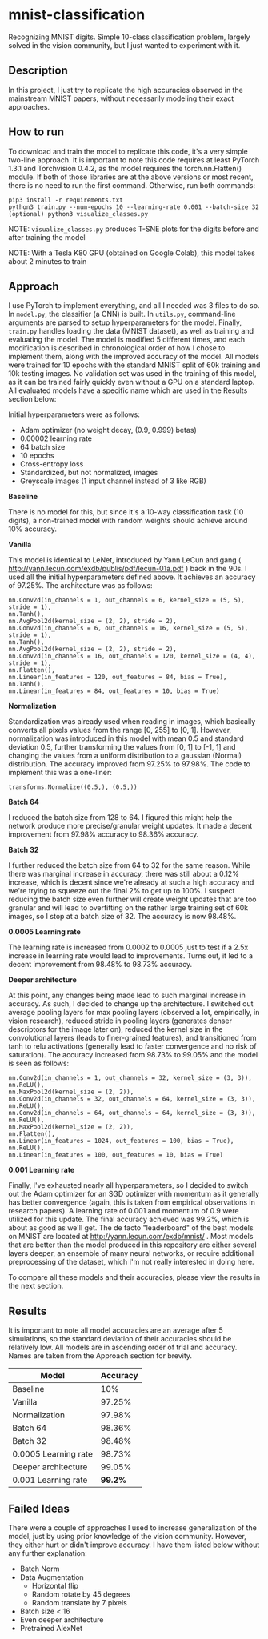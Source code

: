 # mnist-classification
Recognizing MNIST digits. Simple 10-class classification problem, largely solved in the vision community, but I just wanted to experiment with it.

## Description
In this project, I just try to replicate the high accuracies observed in the mainstream MNIST papers, without necessarily modeling their exact approaches.

## How to run

To download and train the model to replicate this code, it's a very simple two-line approach. It is important to note this code requires at least PyTorch 1.3.1 and Torchvision 0.4.2, as the model requires the torch.nn.Flatten() module. If both of those libraries are at the above versions or most recent, there is no need to run the first command. Otherwise, run both commands:

```
pip3 install -r requirements.txt
python3 train.py --num-epochs 10 --learning-rate 0.001 --batch-size 32
(optional) python3 visualize_classes.py
```

NOTE: `visualize_classes.py` produces T-SNE plots for the digits before and after training the model

NOTE: With a Tesla K80 GPU (obtained on Google Colab), this model takes about 2 minutes to train

## Approach
I use PyTorch to implement everything, and all I needed was 3 files to do so. In `model.py`, the classifier (a CNN) is built. In `utils.py`, command-line arguments are parsed to setup hyperparameters for the model. Finally, `train.py` handles loading the data (MNIST dataset), as well as training and evaluating the model. The model is modified 5 different times, and each modification is described in chronological order of how I chose to implement them, along with the improved accuracy of the model. All models were trained for 10 epochs with the standard MNIST split of 60k training and 10k testing images. No validation set was used in the training of this model, as it can be trained fairly quickly even without a GPU on a standard laptop. All evaluated models have a specific name which are used in the Results section below:

Initial hyperparameters were as follows:
* Adam optimizer (no weight decay, (0.9, 0.999) betas)
* 0.00002 learning rate
* 64 batch size
* 10 epochs
* Cross-entropy loss
* Standardized, but not normalized, images
* Greyscale images (1 input channel instead of 3 like RGB)

**Baseline**

There is no model for this, but since it's a 10-way classification task (10 digits), a non-trained model with random weights should achieve around 10% accuracy.

**Vanilla**

This model is identical to LeNet, introduced by Yann LeCun and gang ( http://yann.lecun.com/exdb/publis/pdf/lecun-01a.pdf ) back in the 90s. I used all the initial hyperparameters defined above. It achieves an accuracy of 97.25%. The architecture was as follows:

```
nn.Conv2d(in_channels = 1, out_channels = 6, kernel_size = (5, 5), stride = 1),
nn.Tanh(),
nn.AvgPool2d(kernel_size = (2, 2), stride = 2),
nn.Conv2d(in_channels = 6, out_channels = 16, kernel_size = (5, 5), stride = 1),
nn.Tanh(),
nn.AvgPool2d(kernel_size = (2, 2), stride = 2),
nn.Conv2d(in_channels = 16, out_channels = 120, kernel_size = (4, 4), stride = 1),
nn.Flatten(),
nn.Linear(in_features = 120, out_features = 84, bias = True),
nn.Tanh(),
nn.Linear(in_features = 84, out_features = 10, bias = True)
```

**Normalization**

Standardization was already used when reading in images, which basically converts all pixels values from the range [0, 255] to [0, 1]. However, normalization was introduced in this model with mean 0.5 and standard deviation 0.5, further transforming the values from [0, 1] to [-1, 1] and changing the values from a uniform distribution to a gaussian (Normal) distribution. The accuracy improved from 97.25% to 97.98%. The code to implement this was a one-liner:

```
transforms.Normalize((0.5,), (0.5,))
```

**Batch 64**

I reduced the batch size from 128 to 64. I figured this might help the network produce more precise/granular weight updates. It made a decent improvement from 97.98% accuracy to 98.36% accuracy.

**Batch 32**

I further reduced the batch size from 64 to 32 for the same reason. While there was marginal increase in accuracy, there was still about a 0.12% increase, which is decent since we're already at such a high accuracy and we're trying to squeeze out the final 2% to get up to 100%. I suspect reducing the batch size even further will create weight updates that are too granular and will lead to overfitting on the rather large training set of 60k images, so I stop at a batch size of 32. The accuracy is now 98.48%.

**0.0005 Learning rate**

The learning rate is increased from 0.0002 to 0.0005 just to test if a 2.5x increase in learning rate would lead to improvements. Turns out, it led to a decent improvement from 98.48% to 98.73% accuracy.

**Deeper architecture**

At this point, any changes being made lead to such marginal increase in accuracy. As such, I decided to change up the architecture. I switched out average pooling layers for max pooling layers (observed a lot, empirically, in vision research), reduced stride in pooling layers (generates denser descriptors for the image later on), reduced the kernel size in the convolutional layers (leads to finer-grained features), and transitioned from tanh to relu activations (generally lead to faster convergence and no risk of saturation). The accuracy increased from 98.73% to 99.05% and the model is seen as follows:

```
nn.Conv2d(in_channels = 1, out_channels = 32, kernel_size = (3, 3)),
nn.ReLU(),
nn.MaxPool2d(kernel_size = (2, 2)),
nn.Conv2d(in_channels = 32, out_channels = 64, kernel_size = (3, 3)),
nn.ReLU(),
nn.Conv2d(in_channels = 64, out_channels = 64, kernel_size = (3, 3)),
nn.ReLU(),
nn.MaxPool2d(kernel_size = (2, 2)),
nn.Flatten(),
nn.Linear(in_features = 1024, out_features = 100, bias = True),
nn.ReLU(),
nn.Linear(in_features = 100, out_features = 10, bias = True)
```

**0.001 Learning rate**

Finally, I've exhausted nearly all hyperparameters, so I decided to switch out the Adam optimizer for an SGD optimizer with momentum as it generally has better convergence (again, this is taken from empirical observations in research papers). A learning rate of 0.001 and momentum of 0.9 were utilized for this update. The final accuracy achieved was 99.2%, which is about as good as we'll get. The de facto "leaderboard" of the best models on MNIST are located at http://yann.lecun.com/exdb/mnist/ . Most models that are better than the model produced in this repository are either several layers deeper, an ensemble of many neural networks, or require additional preprocessing of the dataset, which I'm not really interested in doing here.

To compare all these models and their accuracies, please view the results in the next section.

## Results

It is important to note all model accuracies are an average after 5 simulations, so the standard deviation of their accuracies should be relatively low. All models are in ascending order of trial and accuracy. Names are taken from the Approach section for brevity.

| **Model** | **Accuracy** |
|-----------|--------------|
| Baseline | 10% |
| Vanilla | 97.25% |
| Normalization | 97.98% |
| Batch 64 | 98.36% |
| Batch 32 | 98.48% |
| 0.0005 Learning rate | 98.73% |
| Deeper architecture | 99.05% |
| 0.001 Learning rate | **99.2%** |

## Failed Ideas

There were a couple of approaches I used to increase generalization of the model, just by using prior knowledge of the vision community. However, they either hurt or didn't improve accuracy. I have them listed below without any further explanation:

* Batch Norm
* Data Augmentation
  * Horizontal flip
  * Random rotate by 45 degrees
  * Random translate by 7 pixels
* Batch size < 16
* Even deeper architecture
* Pretrained AlexNet
